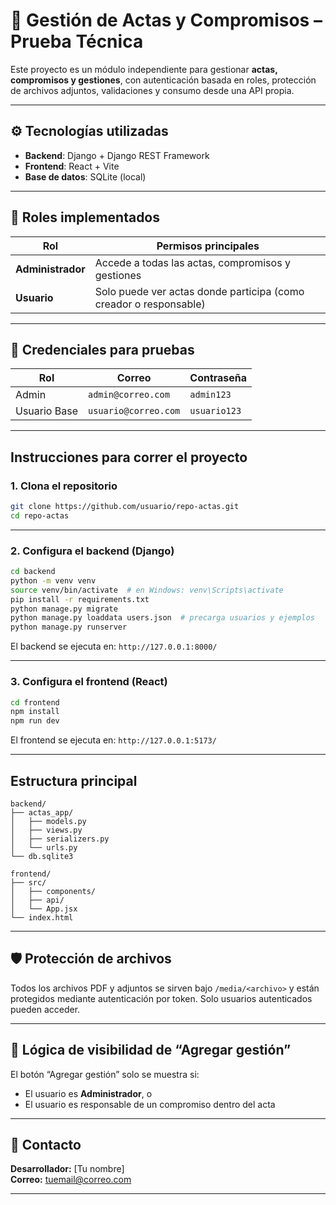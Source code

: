 # 📝 Gestión de Actas y Compromisos – Prueba Técnica

Este proyecto es un módulo independiente para gestionar **actas, compromisos y gestiones**, con autenticación basada en roles, protección de archivos adjuntos, validaciones y consumo desde una API propia.

---

## ⚙️ Tecnologías utilizadas

- **Backend**: Django + Django REST Framework
- **Frontend**: React + Vite
- **Base de datos**: SQLite (local)

---

## 👤 Roles implementados

| Rol           | Permisos principales |
|---------------|----------------------|
| **Administrador** | Accede a todas las actas, compromisos y gestiones |
| **Usuario**       | Solo puede ver actas donde participa (como creador o responsable) |

---

## 🔐 Credenciales para pruebas

| Rol           | Correo                     | Contraseña    |
|---------------|----------------------------|---------------|
| Admin         | `admin@correo.com`         | `admin123`    |
| Usuario Base  | `usuario@correo.com`       | `usuario123`  |

---


## Instrucciones para correr el proyecto

### 1. Clona el repositorio

```bash
git clone https://github.com/usuario/repo-actas.git
cd repo-actas
```

---

### 2. Configura el backend (Django)

```bash
cd backend
python -m venv venv
source venv/bin/activate  # en Windows: venv\Scripts\activate
pip install -r requirements.txt
python manage.py migrate
python manage.py loaddata users.json  # precarga usuarios y ejemplos
python manage.py runserver
```

El backend se ejecuta en: `http://127.0.0.1:8000/`

---

### 3. Configura el frontend (React)

```bash
cd frontend
npm install
npm run dev
```

El frontend se ejecuta en: `http://127.0.0.1:5173/`

---

## Estructura principal

```
backend/
├── actas_app/
│   ├── models.py
│   ├── views.py
│   ├── serializers.py
│   └── urls.py
└── db.sqlite3 

frontend/
├── src/
│   ├── components/
│   ├── api/
│   └── App.jsx
└── index.html
```

---

## 🛡️ Protección de archivos

Todos los archivos PDF y adjuntos se sirven bajo `/media/<archivo>` y están protegidos mediante autenticación por token. Solo usuarios autenticados pueden acceder.

---

## 🧠 Lógica de visibilidad de “Agregar gestión”

El botón “Agregar gestión” solo se muestra si:

- El usuario es **Administrador**, o  
- El usuario es responsable de un compromiso dentro del acta

---

## 📩 Contacto

**Desarrollador:** [Tu nombre]  
**Correo:** tuemail@correo.com

---